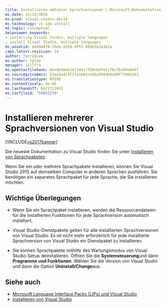 ```yaml
---
title: Installieren mehrerer Sprachversionen | Microsoft-Dokumentation
ms.date: 11/15/2016
ms.prod: visual-studio-dev14
ms.technology: vs-ide-install
ms.topic: conceptual
helpviewer_keywords:
- installing Visual Studio, multiple languages
- install Visual Studio, multiple languages
ms.assetid: ee09497d-75ea-4359-9f55-889b3b2e342a
caps.latest.revision: 14
author: TerryGLee
ms.author: tglee
manager: jillfra
ms.openlocfilehash: 8eede58ab2e17d417f50cbdfe517bcfba99a6b6f
ms.sourcegitcommit: 53aa5a413717a1b62ca56a5983b6a50f7f0663b3
ms.translationtype: MTE95
ms.contentlocale: de-DE
ms.lasthandoff: 04/17/2019
ms.locfileid: "59652276"
---
```

# <a name="install-multiple-language-versions-of-visual-studio"></a>Installieren mehrerer Sprachversionen von Visual Studio
[!INCLUDE[vs2017banner](../includes/vs2017banner.md)]

Die neueste Dokumentation zu Visual Studio finden Sie unter [Installieren von Sprachpaketen](/visualstudio/install/install-visual-studio?view=vs-2019#step-6---install-language-packs-optional).

Wenn Sie ein oder mehrere Sprachpakete installieren, können Sie Visual Studio 2015 auf demselben Computer in anderen Sprachen ausführen. Sie benötigen ein separates Sprachpaket für jede Sprache, die Sie installieren möchten.

## <a name="important-considerations"></a>Wichtige Überlegungen

- Wenn Sie ein Sprachpaket installieren, werden die Ressourcendateien für die installierten Funktionen für jede Sprachversion automatisch installiert.

- Visual Studio-Dienstpakete gelten für alle installierten Sprachversionen von Visual Studio. Es ist nicht mehr erforderlich für jede installierte Sprachversion von Visual Studio ein Dienstpaket zu installieren.

- Sie können Sprachpakete mithilfe des Wartungsmodus von Visual Studio-Setup deinstallieren. Öffnen Sie die **Systemsteuerung**und dann **Programme und Funktionen**. Wählen Sie die Version von Visual Studio und dann die Option **Uninstall/Change**aus.

## <a name="see-also"></a>Siehe auch

- [Microsoft Language Interface Packs (LIPs) und Visual Studio](../install/microsoft-language-interface-packs-lips-and-visual-studio.md)
- [Installieren von Visual Studio](../install/install-visual-studio-2015.md)